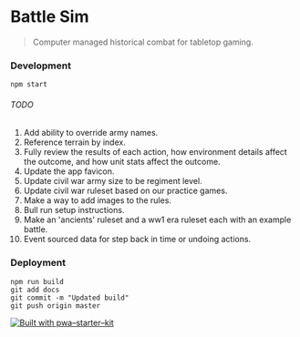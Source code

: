 # Battle Sim

> Computer managed historical combat for tabletop gaming.

### Development

`npm start`

###### TODO

1. Add ability to override army names.
1. Reference terrain by index.
1. Fully review the results of each action, how environment details affect the outcome, and how unit stats affect the outcome.
1. Update the app favicon.
1. Update civil war army size to be regiment level.
1. Update civil war ruleset based on our practice games.
1. Make a way to add images to the rules.
1. Bull run setup instructions.
1. Make an 'ancients' ruleset and a ww1 era ruleset each with an example battle.
1. Event sourced data for step back in time or undoing actions.

### Deployment

```
npm run build
git add docs
git commit -m "Updated build"
git push origin master
```

[![Built with pwa–starter–kit](https://img.shields.io/badge/built_with-pwa–starter–kit_-blue.svg)](https://github.com/Polymer/pwa-starter-kit "Built with pwa–starter–kit")
